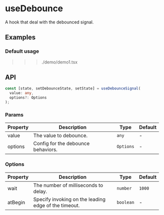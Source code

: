 
# useDebounce

A hook that deal with the debounced signal.

## Examples

### Default usage

>>> ./demo/demo1.tsx

## API

```typescript
const [state, setDebounceState, setState] = useDebounceSignal(
  value: any,
  options?: Options
);
```

### Params

| Property | Description                        | Type      | Default |
| -------- | ---------------------------------- | --------- | ------- |
| value    | The value to debounce.             | `any`     | -       |
| options  | Config for the debounce behaviors. | `Options` | -       |

### Options

| Property | Description                                          | Type      | Default |
| -------- | ---------------------------------------------------- | --------- | ------- |
| wait     | The number of milliseconds to delay.                 | `number`  | `1000`  |
| atBegin  | Specify invoking on the leading edge of the timeout. | `boolean` | -       |
